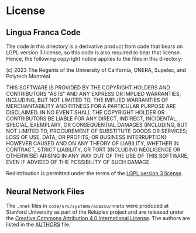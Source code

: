 # License

## Lingua Franca Code

The code in this directory is a derivative product from code that bears on LGPL version 3 license, so this code is also required to bear that license. Hence, the following copyright notice applies to the files in this directory:

(c) 2023 The Regents of the University of California, ONERA, Supelec, and Polytech Montréal

THIS SOFTWARE IS PROVIDED BY THE COPYRIGHT HOLDERS AND CONTRIBUTORS "AS IS" AND ANY EXPRESS OR IMPLIED WARRANTIES, INCLUDING, BUT NOT LIMITED TO, THE IMPLIED WARRANTIES OF MERCHANTABILITY AND FITNESS FOR A PARTICULAR PURPOSE ARE DISCLAIMED. IN NO EVENT SHALL THE COPYRIGHT HOLDER OR CONTRIBUTORS BE LIABLE FOR ANY DIRECT, INDIRECT, INCIDENTAL, SPECIAL, EXEMPLARY, OR CONSEQUENTIAL DAMAGES (INCLUDING, BUT NOT LIMITED TO, PROCUREMENT OF SUBSTITUTE GOODS OR SERVICES; LOSS OF USE, DATA, OR PROFITS; OR BUSINESS INTERRUPTION) HOWEVER CAUSED AND ON ANY THEORY OF LIABILITY, WHETHER IN CONTRACT, STRICT LIABILITY, OR TORT (INCLUDING NEGLIGENCE OR OTHERWISE) ARISING IN ANY WAY OUT OF THE USE OF THIS SOFTWARE, EVEN IF ADVISED OF THE POSSIBILITY OF SUCH DAMAGE.

Redistribution is permitted under the terms of the [LGPL version 3 license](https://www.gnu.org/licenses/lgpl-3.0.html).

## Neural Network Files

The `.nnet` files in `code/src/systems/acasxu/nnets` were produced at Stanford University as part of the Reluplex project and are released under the [Creative Commons Attribution 4.0 International License](https://creativecommons.org/licenses/by/4.0/).  The authors are listed in the [AUTHORS](code/src/systems/acasxu/nnets/AUTHORS) file.
